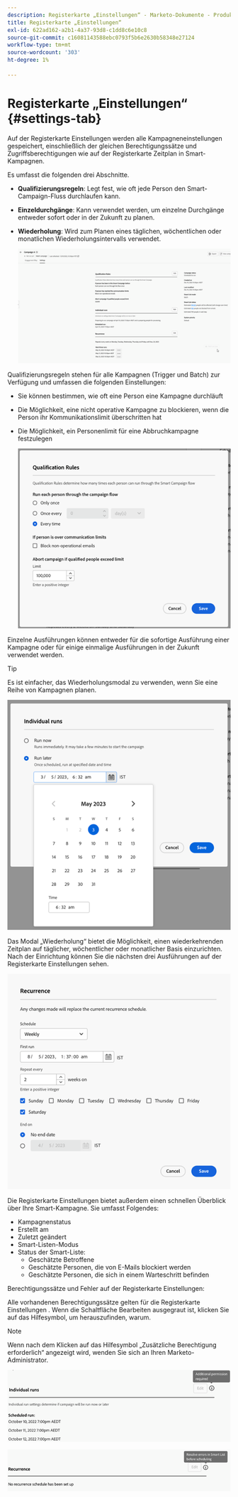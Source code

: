 ```yaml
---
description: Registerkarte „Einstellungen“ - Marketo-Dokumente - Produktdokumentation
title: Registerkarte „Einstellungen“
exl-id: 622ad162-a2b1-4a37-93d8-c1dd8c6e10c8
source-git-commit: c16081143588ebc0793f5b6e2630b58348e27124
workflow-type: tm+mt
source-wordcount: '303'
ht-degree: 1%

---
```


# Registerkarte „Einstellungen“ {#settings-tab}

Auf der Registerkarte Einstellungen werden alle Kampagneneinstellungen gespeichert, einschließlich der gleichen Berechtigungssätze und Zugriffsberechtigungen wie auf der Registerkarte Zeitplan in Smart-Kampagnen.

Es umfasst die folgenden drei Abschnitte.

* **Qualifizierungsregeln**: Legt fest, wie oft jede Person den Smart-Campaign-Fluss durchlaufen kann.

* **Einzeldurchgänge**: Kann verwendet werden, um einzelne Durchgänge entweder sofort oder in der Zukunft zu planen.

* **Wiederholung**: Wird zum Planen eines täglichen, wöchentlichen oder monatlichen Wiederholungsintervalls verwendet.

  ![](assets/settings-tab-1.png)

Qualifizierungsregeln stehen für alle Kampagnen (Trigger und Batch) zur Verfügung und umfassen die folgenden Einstellungen:

* Sie können bestimmen, wie oft eine Person eine Kampagne durchläuft
* Die Möglichkeit, eine nicht operative Kampagne zu blockieren, wenn die Person ihr Kommunikationslimit überschritten hat
* Die Möglichkeit, ein Personenlimit für eine Abbruchkampagne festzulegen

  ![](assets/settings-tab-2.png)

Einzelne Ausführungen können entweder für die sofortige Ausführung einer Kampagne oder für einige einmalige Ausführungen in der Zukunft verwendet werden.

>[!TIP]
>
>Es ist einfacher, das Wiederholungsmodal zu verwenden, wenn Sie eine Reihe von Kampagnen planen.

![](assets/settings-tab-3.png)

Das Modal „Wiederholung“ bietet die Möglichkeit, einen wiederkehrenden Zeitplan auf täglicher, wöchentlicher oder monatlicher Basis einzurichten. Nach der Einrichtung können Sie die nächsten drei Ausführungen auf der Registerkarte Einstellungen sehen.

![](assets/settings-tab-4.png)

Die Registerkarte Einstellungen bietet außerdem einen schnellen Überblick über Ihre Smart-Kampagne. Sie umfasst Folgendes:

* Kampagnenstatus
* Erstellt am
* Zuletzt geändert
* Smart-Listen-Modus
* Status der Smart-Liste:
   * Geschätzte Betroffene
   * Geschätzte Personen, die von E-Mails blockiert werden
   * Geschätzte Personen, die sich in einem Warteschritt befinden

Berechtigungssätze und Fehler auf der Registerkarte Einstellungen:

Alle vorhandenen Berechtigungssätze gelten für die Registerkarte Einstellungen . Wenn die Schaltfläche Bearbeiten ausgegraut ist, klicken Sie auf das Hilfesymbol, um herauszufinden, warum.

>[!NOTE]
>
>Wenn nach dem Klicken auf das Hilfesymbol „Zusätzliche Berechtigung erforderlich“ angezeigt wird, wenden Sie sich an Ihren Marketo-Administrator.

![](assets/settings-tab-5.png)

![](assets/settings-tab-6.png)
